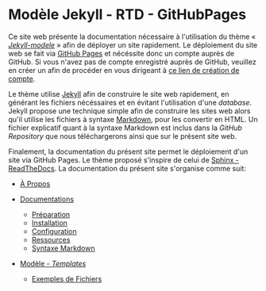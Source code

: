 # Modèle Jekyll - RTD - GitHubPages

Ce site web présente la documentation nécessaire à l'utilisation du thème « *[Jekyll-modele](https://github.com/nonBinaryGeek/jekyll-modele)* » afin de déployer un site rapidement. Le déploiement du site web se fait via [GitHub Pages](https://pages.github.com/) et nécéssite donc un compte auprès de GitHub. Si vous n'avez pas de compte enregistré auprès de GitHub, veuillez en créer un afin de procéder en vous dirigeant à [ce lien de création de compte](https://github.com/signup?ref_cta=Sign+up&ref_loc=header+logged+out&ref_page=%2F&source=header-home).

Le thème utilise [Jekyll](https://jekyllrb.com/) afin de construire le site web rapidement, en générant les fichiers nécéssaires et en évitant l'utilisation d'une *database*. Jekyll propose une technique simple afin de construire les sites web alors qu'il utilise les fichiers à syntaxe [Markdown](https://www.markdownguide.org/), pour les convertir en HTML. Un fichier explicatif quant à la syntaxe Markdown est inclus dans la *GitHub Repository* que nous téléchargerons ainsi que sur le présent site web.

Finalement, la documentation du présent site permet le déploiement d'un site via GitHub Pages. Le thème proposé s'inspire de celui de [Sphinx - ReadTheDocs](https://sphinx-rtd-theme.readthedocs.io/en/stable/index.html). La documentation du présent site s'organise comme suit:

- [À Propos](https://docs.nonbinarygeek.ca/About/)
- [Documentations](https://docs.nonbinarygeek.ca/Documentations/)
  - [Préparation](https://docs.nonbinarygeek.ca/Documentations/Preparation/)
  - [Installation](https://docs.nonbinarygeek.ca/Documentations/Installation/)
  - [Configuration](https://docs.nonbinarygeek.ca/Documentations/Configuration/)
  - [Ressources](https://docs.nonbinarygeek.ca/Documentations/Ressources/)
  - [Syntaxe Markdown](https://docs.nonbinarygeek.ca/Documentations/syntaxe/)



- [Modèle - *Templates*](https://docs.nonbinarygeek.ca/modeles_templates/)
  - [Exemples de Fichiers](https://docs.nonbinarygeek.ca/modeles_templates/exemples-fichiers/)

